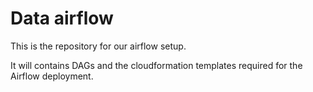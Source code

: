 # Data airflow

This is the repository for our airflow setup.

It will contains DAGs and the cloudformation templates required for the Airflow deployment.
